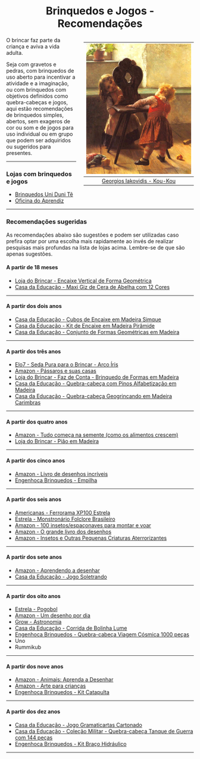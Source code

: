 <h1 align="center">Brinquedos e Jogos - Recomendações</h1>

<div style="float: right; padding-left: 20px">

|             <img height="350" src="./assets/images/Iniciativas/Georgios_Iakovidis_Kou-Kou.jpeg" />             |
| :------------------------------------------------------------------------------------------------------------: |
| [Georgios Iakovidis - Kou-Kou](https://search.creativecommons.org/photos/964fa311-1757-44b7-aba7-1598d6e7dac0) |

</div>

O brincar faz parte da criança e aviva a vida adulta.

Seja com gravetos e pedras, com brinquedos de uso aberto para incentivar a atividade e a imaginação, ou com brinquedos com objetivos definidos como quebra-cabeças e jogos, aqui estão recomendações de brinquedos simples, abertos, sem exageros de cor ou som e de jogos para uso individual ou em grupo que podem ser adquiridos ou sugeridos para presentes.

---

### Lojas com brinquedos e jogos

- [Brinquedos Uni Duni Tê](https://pt-br.facebook.com/brinquedosUniDuniTe)
- [Oficina do Aprendiz](https://oficinadoaprendiz.com.br/loja/)

---

### Recomendações sugeridas

As recomendações abaixo são sugestões e podem ser utilizadas caso prefira optar por uma escolha mais rapidamente ao invés de realizar pesquisas mais profundas na lista de lojas acima. Lembre-se de que são apenas sugestões.

#### A partir de 18 meses

- [Loja do Brincar - Encaixe Vertical de Forma Geométrica](https://www.lojadobrincar.com.br/faz-de-conta/brinquedo-madeira-encaixe-vertical-forma-geometrica-18m)
- [Casa da Educação - Maxi Giz de Cera de Abelha com 12 Cores](https://www.casadaeducacao.com.br/maxi-giz-de-cera-de-abelha-com-12-cores.5931.html)

---

#### A partir dos dois anos

- [Casa da Educação - Cubos de Encaixe em Madeira Simque](https://www.casadaeducacao.com.br/cubos-de-encaixe-em-madeira--simque.1543.html)
- [Casa da Educação - Kit de Encaixe em Madeira Pirâmide](https://www.casadaeducacao.com.br/kit-de-encaixe-em-madeira--piramide.1102.html)
- [Casa da Educação - Conjunto de Formas Geométricas em Madeira](https://www.casadaeducacao.com.br/conjunto-de-formas-geometricas-em-madeira.1109.html)

---

#### A partir dos três anos

- [Elo7 - Seda Pura para o Brincar - Arco Íris](https://www.elo7.com.br/seda-pura-para-o-brincar-arco-iris/dp/10D7B91)
- [Amazon - Pássaros e suas casas](https://www.amazon.com.br/P%C3%A1ssaros-Suas-Casas-Libby-Walden/dp/1848577087/)
- [Loja do Brincar - Faz de Conta - Brinquedo de Formas em Madeira](https://www.lojadobrincar.com.br/faz-de-conta/brinquedo-formas-em-madeira)
- [Casa da Educação - Quebra-cabeça com Pinos Alfabetização em Madeira](https://www.casadaeducacao.com.br/quebra-cabeca-com-pinos-alfabetizacao-em-madeira--simque.6398.html)
- [Casa da Educação - Quebra-cabeça Geogrincando em Madeira Carimbras](https://www.casadaeducacao.com.br/quebra-cabeca-geobrincando-em-madeira-carimbras.6084.html)

---

#### A partir dos quatro anos

- [Amazon - Tudo começa na semente (como os alimentos crescem)](https://www.amazon.com.br/Tudo-Come%C3%A7a-Semente-Alimentos-Crescem/dp/147494454X/)
- [Loja do Brincar - Piâo em Madeira](https://www.lojadobrincar.com.br/brinquedos/brinquedo-piao-em-madeira-3)

---

#### A partir dos cinco anos

- [Amazon - Livro de desenhos incríveis](https://www.amazon.com.br/Livro-Desenhos-Incr%C3%ADveis-Kirsteen-Robson/dp/1474937772/)
- [Engenhoca Brinquedos - Empilha](https://www.engenhocabrinquedos.com.br/product-page/empilha)

---

#### A partir dos seis anos

- [Americanas - Ferrorama XP100 Estrela](https://www.americanas.com.br/produto/111160630)
- [Estrela - Monstronário Folclore Brasileiro](https://www.estrela.com.br/livro-monstronario/p)
- [Amazon - 100 insetos/espaçonaves para montar e voar](https://www.amazon.com.br/100-Insetos-Para-Dobrar-Voar/dp/1474947204/)
- [Amazon - O grande livro dos desenhos](ttps://www.amazon.com.br/Grande-Livro-Desenhos-Passo/dp/1474933068/)
- [Amazon - Insetos e Outras Pequenas Criaturas Aterrorizantes](https://www.amazon.com.br/Insetos-Outras-Pequenas-Criaturas-Aterrorizantes/dp/8579600596/)

---

#### A partir dos sete anos

- [Amazon - Aprendendo a desenhar](https://www.amazon.com.br/Aprenda-Desenhar-V%C3%A1rios-Autores/dp/8573899875/)
- [Casa da Educação - Jogo Soletrando](https://www.casadaeducacao.com.br/jogo-soletrando-e-cx-em-cartonado.2518.html)

---

#### A partir dos oito anos

- [Estrela - Pogobol](https://www.estrela.com.br/pogobol-roxo-e-verde/p)
- [Amazon - Um desenho por dia](https://www.amazon.com.br/Desenho-por-Dia-Phil-Clarke/dp/1409573699/)
- [Grow - Astronomia](https://www.amazon.com.br/Grow-3584-Astronomia-Multicor/dp/B07W73D13R/)
- [Casa da Educação - Corrida de Bolinha Lume](https://www.casadaeducacao.com.br/corrida-de-bolinha-master-em-madeira--lume.7678.html)
- [Engenhoca Brinquedos - Quebra-cabeça Viagem Cósmica 1000 peças](https://www.engenhocabrinquedos.com.br/product-page/quebra-cabe%C3%A7a-viagem-c%C3%B3smica-1000-pe%C3%A7as)
- Uno
- Rummikub

---

#### A partir dos nove anos

- [Amazon - Animais: Aprenda a Desenhar](https://www.amazon.com.br/Animais-Aprenda-Desenhar-Guia-Completo/dp/0857625446/)
- [Amazon - Arte para crianças](https://www.amazon.com.br/Arte-Para-Crian%C3%A7as-V%C3%A1rios-Autores/dp/8564517353/)
- [Engenhoca Brinquedos - Kit Catapulta](https://www.engenhocabrinquedos.com.br/product-page/kit-catapulta)

---

#### A partir dos dez anos

- [Casa da Educação - Jogo Gramaticartas Cartonado](https://www.casadaeducacao.com.br/jogo-gramaticartas-e-cx-em-cartonado.4759.html)
- [Casa da Educação - Coleção Militar - Quebra-cabeça Tanque de Guerra com 144 peças](https://www.casadaeducacao.com.br/colecao-militar-quebra-cabeca-3d-tanque-de-guerra-com-144-pecas--monta-mundi.3432.html)
- [Engenhoca Brinquedos - Kit Braço Hidráulico](https://www.engenhocabrinquedos.com.br/product-page/kit-bra%C3%A7o-hidr%C3%A1ulico)

---
